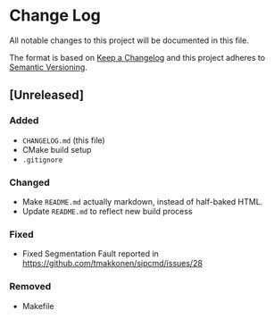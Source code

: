 # Change Log
All notable changes to this project will be documented in this file.

The format is based on [Keep a Changelog](http://keepachangelog.com/)
and this project adheres to [Semantic Versioning](http://semver.org/).

## [Unreleased]
### Added
- `CHANGELOG.md` (this file)
- CMake build setup
- `.gitignore`

### Changed
- Make `README.md` actually markdown, instead of half-baked HTML.
- Update `README.md` to reflect new build process

### Fixed
- Fixed Segmentation Fault reported in https://github.com/tmakkonen/sipcmd/issues/28

### Removed
- Makefile

